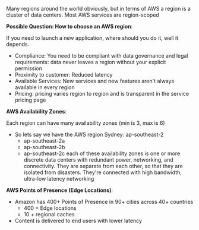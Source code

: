 Many regions around the world obviously, but in terms of AWS a region is a cluster of data centers. Most AWS services are region-scoped

**Possible Question: How to choose an AWS region**:

If you need to launch a new application, where should you do it, well it depends. 
- Compliance: You need to be compliant with data governance and legal requirements: data never leaves a region without your explicit permission 
- Proximity to customer: Reduced latency 
- Available Services: New services and new features aren't always available in every region 
- Pricing: pricing varies region to region and is transparent in the service pricing page

**AWS Availability Zones**:

Each region can have many availability zones (min is 3, max is 6)
- So lets say we have the AWS region Sydney: ap-southeast-2
	- ap-southeast-2a
	- ap-southeast-2b
	- ap-southeast-2c
	each of these availability zones is one or more discrete data centers with redundant power, networking, and connectivity. They are separate from each other, so that they are isolated from disasters. They're connected with high bandwidth, ultra-low latency networking
	

**AWS Points of Presence (Edge Locations)**:
- Amazon has 400+ Points of Presence in 90+ cities across 40+ countries
	- 400 + Edge locations 
	- 10 + regional caches
- Content is delivered to end users with lower latency 